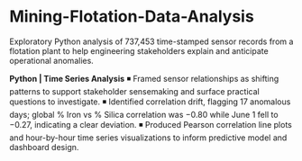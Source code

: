 # Mining-Flotation-Data-Analysis
Exploratory Python analysis of 737,453 time-stamped sensor records from a flotation plant to help engineering stakeholders explain and anticipate operational anomalies.

**Python | Time Series Analysis**
◾ Framed sensor relationships as shifting patterns to support stakeholder sensemaking and surface practical questions to investigate.
◾ Identified correlation drift, flagging 17 anomalous days; global % Iron vs % Silica correlation was −0.80 while June 1 fell to −0.27, indicating a clear deviation.
◾ Produced Pearson correlation line plots and hour-by-hour time series visualizations to inform predictive model and dashboard design.
